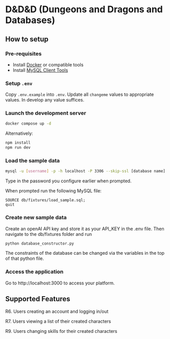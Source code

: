 # D&D&D (Dungeons and Dragons and Databases)

## How to setup

### Pre-requisites

- Install [Docker](https://docs.docker.com/get-started/get-docker/) or compatible tools
- Install [MySQL Client Tools](https://dev.mysql.com/doc/refman/8.4/en/mysql.html)

### Setup `.env`

Copy `.env.example` into `.env`. Update all `changeme` values to appropriate values. In develop any value suffices.

### Launch the development server

```bash
docker compose up -d
```

Alternatively:
```bash
npm install
npm run dev
```

### Load the sample data

```bash
mysql -u [username] -p -h localhost -P 3306 --skip-ssl [database name]
```

Type in the password you configure earlier when prompted.

When prompted run the following MySQL file:

```mysql
SOURCE db/fixtures/load_sample.sql;
quit
```

### Create new sample data

Create an openAI API key and store it as your API_KEY in the .env file.
Then navigate to the db/fixtures folder and run
```bash
python database_constructor.py
```
The constraints of the database can be changed via the variables in the top of that python file.

### Access the application

Go to http://localhost:3000 to access your platform.

## Supported Features

R6. Users creating an account and logging in/out


R7. Users viewing a list of their created characters

R9. Users changing skills for their created characters
